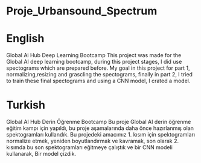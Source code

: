 # Proje_Urbansound_Spectrum

# English
Global Ai Hub Deep Learning Bootcamp
This project was made for the Global AI deep learning bootcamp, during this project stages, I did use spectograms which are prepared before. 
My goal in this project for part 1, normalizing,resizing and grascling the spectograms, finally in part 2, I tried to train these final spectograms and using a CNN model,
I crated a model. 

# Turkish
Global AI Hub Derin Öğrenme Bootcamp
Bu proje Global AI derin öğrenme eğitim kampı için yapıldı, bu proje aşamalarında daha önce hazırlanmış olan spektogramları kullandık.
Bu projedeki amacımız 1. kısım için spektogramları normalize etmek, yeniden boyutlandırmak ve kavramak, son olarak 2. kısımda bu son spektogramları eğitmeye çalıştık ve bir CNN modeli kullanarak,
Bir model çizdik.